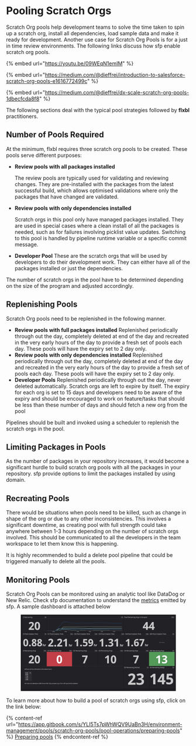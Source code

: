 # Pooling Scratch Orgs

Scratch Org pools help development teams to solve the time taken to spin up a scratch org, install all dependencies, load sample data and make it ready for development. Another use case for Scratch Org Pools is for a just in time review environments. The following links discuss how sfp enable scratch org pools.

{% embed url="https://youtu.be/09WEqN1emIM" %}

{% embed url="https://medium.com/@dieffrei/introduction-to-salesforce-scratch-org-pools-e1616772499c" %}

{% embed url="https://medium.com/@dieffrei/dx-scale-scratch-org-pools-1dbecfcda8f8" %}

The following sections deal with the typical pool strategies followed by **flxbl** practitioners.

## Number of Pools Required

At the minimum, flxbl requires three scratch org pools to be created. These pools serve different purposes:

*   **Review pools with all packages installed**

    The review pools are typically used for validating and reviewing changes. They are pre-installed with the packages from the latest successful build, which allows optimised validations where only the packages that have changed are validated.
*   **Review pools with only dependencies installed**

    Scratch orgs in this pool only have managed packages installed. They are used in special cases where a clean install of all the packages is needed, such as for failures involving picklist value updates. Switching to this pool is handled by pipeline runtime variable or a specific commit message.
* **Developer Pool** These are the scratch orgs that will be used by developers to do their development work. They can either have all of the packages installed or just the dependencies.

The number of scratch orgs in the pool have to be determined depending on the size of the program and adjusted accordingly.

## Replenishing Pools

Scratch Org pools need to be replenished in the following manner.

* **Review pools with full packages installed** Replenished periodically through out the day, completely deleted at end of the day and recreated in the very early hours of the day to provide a fresh set of pools each day. These pools will have the expiry set to 2 day only.
* **Review pools with only dependencies installed** Replenished periodically through out the day, completely deleted at end of the day and recreated in the very early hours of the day to provide a fresh set of pools each day. These pools will have the expiry set to 2 day only.
* **Developer Pools** Replenished periodically through out the day, never deleted automatically. Scratch orgs are left to expire by itself. The expiry for each org is set to 15 days and developers need to be aware of the expiry and should be encouraged to work on feature/tasks that should be less than these number of days and should fetch a new org from the pool

Pipelines should be built and invoked using a scheduler to replenish the scratch orgs in the pool.

## Limiting Packages in Pools

As the number of packages in your repository increases, it would become a significant hurdle to build scratch org pools with all the packages in your repository.  sfp provide options to limit the packages installed by using domain.&#x20;

## Recreating Pools

There would be situations when pools need to be killed, such as change in shape of the org or due to any other inconsistencies. This involves a significant downtime, as creating pool with full strength could take anywhere between 1-3 hours depending on the number of scratch orgs involved. This should be communicated to all the developers in the team workspace to let them know this is happening.

It is highly recommended to build a delete pool pipeline that could be triggered manually to delete all the pools.

## Monitoring Pools

Scratch Org Pools can be monitored using an analytic tool like DataDog or New Relic. Check sfp documentation to understand the [metrics](https://app.gitbook.com/s/YLI5Ts7pWhWQV9UaBn3H/cli-reference/advanced/metrics) emitted by sfp. A sample dashboard is attached below



<figure><img src="../../.gitbook/assets/image (23).png" alt=""><figcaption></figcaption></figure>

To learn more about how to build a pool of scratch orgs using sfp, click on the link below:

{% content-ref url="https://app.gitbook.com/s/YLI5Ts7pWhWQV9UaBn3H/environment-management/pools/scratch-org-pools/pool-operations/preparing-pools" %}
[Preparing pools](https://app.gitbook.com/s/YLI5Ts7pWhWQV9UaBn3H/environment-management/pools/scratch-org-pools/pool-operations/preparing-pools)
{% endcontent-ref %}
